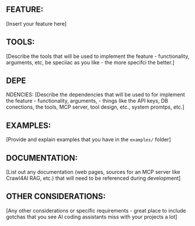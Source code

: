 ## FEATURE:

[Insert your feature here]

## TOOLS:
[Describe the tools that will be used to implement the feature - functionality, arguments, etc, be speciiac as you like - the more specifci the better.]

## DEPE
NDENCIES:
[Describe the dependencies that will be used to for implement the feature - functionality, arguments,  - things like the API keys, DB conections, the tools, MCP server, tool design, etc., system promtps, etc.]

## EXAMPLES:

[Provide and explain examples that you have in the `examples/` folder]

## DOCUMENTATION:

[List out any documentation (web pages, sources for an MCP server like Crawl4AI RAG, etc.) that will need to be referenced during development]

## OTHER CONSIDERATIONS:

[Any other considerations or specific requirements - great place to include gotchas that you see AI coding assistants miss with your projects a lot]

